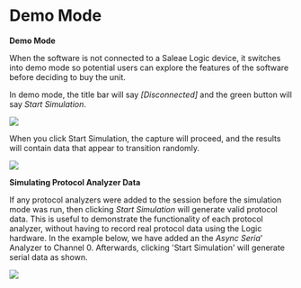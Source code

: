 # Demo Mode

**Demo Mode**

When the software is not connected to a Saleae Logic device, it switches into demo mode so potential users can explore the features of the software before deciding to buy the unit.

In demo mode, the title bar will say _\[Disconnected\]_ and the green button will say _Start Simulation_. 

![](https://trello-attachments.s3.amazonaws.com/55f0ad9685db3c82f0f3aeba/5ae220e1cb015c014d4b4936/30ef9ace4896111a083853b2a1552941/Start-sim.png)

When you click Start Simulation, the capture will proceed, and the results will contain data that appear to transition randomly.

![](https://trello-attachments.s3.amazonaws.com/55f0ad9685db3c82f0f3aeba/5ae220e1cb015c014d4b4936/d8c8397cf987aef9056a0f5dad339796/sim-data.png)

**Simulating Protocol Analyzer Data**

If any protocol analyzers were added to the session before the simulation mode was run, then clicking _Start Simulation_ will generate valid protocol data. This is useful to demonstrate the functionality of each protocol analyzer, without having to record real protocol data using the Logic hardware. In the example below, we have added an the _Async Seria_' Analyzer to Channel 0. Afterwards, clicking 'Start Simulation' will generate serial data as shown.

 ![](https://trello-attachments.s3.amazonaws.com/55f0ad9685db3c82f0f3aeba/5ae220e1cb015c014d4b4936/8e0d64ab4755e8acfd3b9c54e2fa1604/protocol-sim.png)

